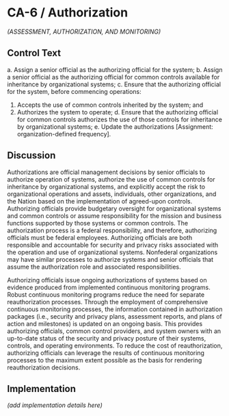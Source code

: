 # CA-6 / Authorization

_(ASSESSMENT, AUTHORIZATION, AND MONITORING)_

## Control Text


a. Assign a senior official as the authorizing official for the system;
b. Assign a senior official as the authorizing official for common controls available for inheritance by organizational systems;
c. Ensure that the authorizing official for the system, before commencing operations:

1. Accepts the use of common controls inherited by the system; and
2. Authorizes the system to operate;
d. Ensure that the authorizing official for common controls authorizes the use of those controls for inheritance by organizational systems;
e. Update the authorizations [Assignment: organization-defined frequency].

## Discussion

Authorizations are official management decisions by senior officials to authorize operation of systems, authorize the use of common controls for inheritance by organizational systems, and explicitly accept the risk to organizational operations and assets, individuals, other organizations, and the Nation based on the implementation of agreed-upon controls. Authorizing officials provide budgetary oversight for organizational systems and common controls or assume responsibility for the mission and business functions supported by those systems or common controls. The authorization process is a federal responsibility, and therefore, authorizing officials must be federal employees. Authorizing officials are both responsible and accountable for security and privacy risks associated with the operation and use of organizational systems. Nonfederal organizations may have similar processes to authorize systems and senior officials that assume the authorization role and associated responsibilities.

Authorizing officials issue ongoing authorizations of systems based on evidence produced from implemented continuous monitoring programs. Robust continuous monitoring programs reduce the need for separate reauthorization processes. Through the employment of comprehensive continuous monitoring processes, the information contained in authorization packages (i.e., security and privacy plans, assessment reports, and plans of action and milestones) is updated on an ongoing basis. This provides authorizing officials, common control providers, and system owners with an up-to-date status of the security and privacy posture of their systems, controls, and operating environments. To reduce the cost of reauthorization, authorizing officials can leverage the results of continuous monitoring processes to the maximum extent possible as the basis for rendering reauthorization decisions.

## Implementation

_(add implementation details here)_